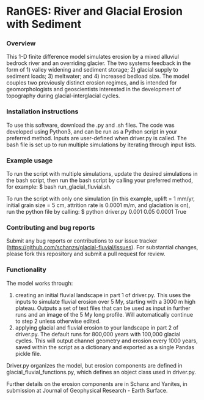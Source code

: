 # RanGES: River and Glacial Erosion with Sediment

### Overview
This 1-D finite difference model simulates erosion by a mixed alluviul bedrock river and an overriding glacier. The two systems feedback in the form of 1) valley widening and sediment storage; 2) glacial supply to sediment loads; 3) meltwater; and 4) increased bedload size. The model couples two previously distinct erosion regimes, and is intended for geomorphologists and geoscientists interested in the development of topography during glacial-interglacial cycles.

### Installation instructions
To use this software, download the .py and .sh files. The code was developed using Python3, and can be run as a Python script in your preferred method. Inputs are user-defined when driver.py is called. The bash file is set up to run multiple simulations by iterating through input lists. 

### Example usage
To run the script with multiple simulations, update the desired simulations in the bash script, then run the bash script by calling your preferred method, for example:
$ bash run_glacial_fluvial.sh. 

To run the script with only one simulation (in this example, uplift = 1 mm/yr, initial grain size = 5 cm, attrition rate is 0.0001 m/m, and glaciation is on), run the python file by calling: 
$ python driver.py 0.001 0.05 0.0001 True

### Contributing and bug reports
Submit any bug reports or contributions to our issue tracker (https://github.com/schanzs/glacial-fluvial/issues). For substantial changes, please fork this repository and submit a pull request for review.

### Functionality
The model works through:
1) creating an initial fluvial landscape in part 1 of driver.py. This uses the inputs to simulate fluvial erosion over 5 My, starting with a 3000 m high plateau. Outputs a set of text files that can be used as input in further runs and an image of the 5 My long profile. Will automatically continue to step 2 unless otherwise edited. 
2) applying glacial and fluvial erosion to your landscape in part 2 of driver.py. The default runs for 800,000 years with 100,000 glacial cycles. This will output channel geometry and erosion every 1000 years, saved within the script as a dictionary and exported as a single Pandas pickle file.

Driver.py organizes the model, but erosion components are defined in glacial_fluvial_functions.py, which defines an object class used in driver.py.

Further details on the erosion components are in Schanz and Yanites, in submission at Journal of Geophysical Research - Earth Surface. 


